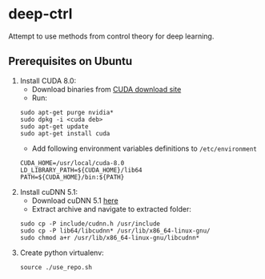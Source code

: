 # deep-ctrl
Attempt to use methods from control theory for deep learning.

## Prerequisites on Ubuntu
1. Install CUDA 8.0:
    - Download binaries from [CUDA download site](https://developer.nvidia.com/cuda-downloads)
    - Run:
    ```
    sudo apt-get purge nvidia*
    sudo dpkg -i <cuda deb>
    sudo apt-get update
    sudo apt-get install cuda
    ```
    - Add following environment variables definitions to `/etc/environment`
    ```
    CUDA_HOME=/usr/local/cuda-8.0
    LD_LIBRARY_PATH=${CUDA_HOME}/lib64
    PATH=${CUDA_HOME}/bin:${PATH}
    ```
2. Install cuDNN 5.1:
    - Download cuDNN 5.1 [here](https://developer.nvidia.com/cudnn)
    - Extract archive and navigate to extracted folder:
    ```
    sudo cp -P include/cudnn.h /usr/include
    sudo cp -P lib64/libcudnn* /usr/lib/x86_64-linux-gnu/
    sudo chmod a+r /usr/lib/x86_64-linux-gnu/libcudnn*
    ```
3. Create python virtualenv:
    ```
    source ./use_repo.sh
    ```
